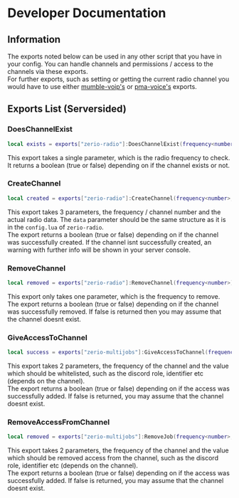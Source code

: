 # Developer Documentation

## Information

The exports noted below can be used in any other script that you have in your config. You can handle channels and permissions / access to the channels via these exports.<br/>
For further exports, such as setting or getting the current radio channel you would have to use either [mumble-voip's](https://github.com/FrazzIe/mumble-voip-fivem#exports) or [pma-voice's](https://github.com/AvarianKnight/pma-voice#exports) exports.

## Exports List (Serversided)

### DoesChannelExist

```lua
local exists = exports["zerio-radio"]:DoesChannelExist(frequency<number>)
```

This export takes a single parameter, which is the radio frequency to check. It returns a boolean (true or false) depending on if the channel exists or not.

### CreateChannel

```lua
local created = exports["zerio-radio"]:CreateChannel(frequency<number>, data<table>)
```

This export takes 3 parameters, the frequency / channel number and the actual radio data. The `data` parameter should be the same structure as it is in the `config.lua` of `zerio-radio`.<br/>
The export returns a boolean (true or false) depending on if the channel was successfully created. If the channel isnt successfully created, an warning with further info will be shown in your server console.

### RemoveChannel

```lua
local removed = exports["zerio-radio"]:RemoveChannel(frequency<number>)
```

This export only takes one parameter, which is the frequency to remove.<br/>
The export returns a boolean (true or false) depending on if the channel was successfully removed. If false is returned then you may assume that the channel doesnt exist.

### GiveAccessToChannel

```lua
local success = exports["zerio-multijobs"]:GiveAccessToChannel(frequency<number>, value<string>)
```

This export takes 2 parameters, the frequency of the channel and the value which should be whitelisted, such as the discord role, identifier etc (depends on the channel).<br/>
The export returns a boolean (true or false) depending on if the access was successfully added. If false is returned, you may assume that the channel doesnt exist.

### RemoveAccessFromChannel

```lua
local removed = exports["zerio-multijobs"]:RemoveJob(frequency<number>, value<string>)
```

This export takes 2 parameters, the frequency of the channel and the value which should be removed access from the channel, such as the discord role, identifier etc (depends on the channel).<br/>
The export returns a boolean (true or false) depending on if the access was successfully added. If false is returned, you may assume that the channel doesnt exist.
